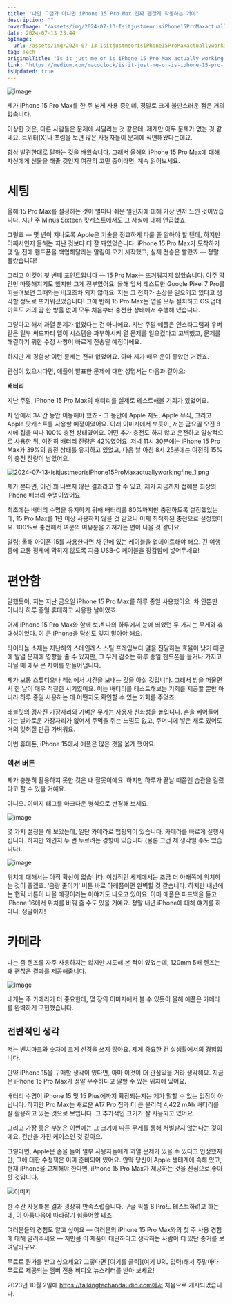 ```yaml
---
title: "나만 그런가 아니면 iPhone 15 Pro Max 진짜 괜찮게 작동하는 거야"
description: ""
coverImage: "/assets/img/2024-07-13-IsitjustmeorisiPhone15ProMaxactuallyworkingfine_0.png"
date: 2024-07-13 23:44
ogImage:
  url: /assets/img/2024-07-13-IsitjustmeorisiPhone15ProMaxactuallyworkingfine_0.png
tag: Tech
originalTitle: "Is it just me or is iPhone 15 Pro Max actually working fine?"
link: "https://medium.com/macoclock/is-it-just-me-or-is-iphone-15-pro-max-actually-working-fine-35905cf30ff6"
isUpdated: true
---
```


![image](/assets/img/2024-07-13-IsitjustmeorisiPhone15ProMaxactuallyworkingfine_0.png)

제가 iPhone 15 Pro Max를 한 주 넘게 사용 중인데, 정말로 크게 불만스러운 점은 거의 없습니다.

이상한 것은, 다른 사람들은 문제에 시달리는 것 같은데, 제게만 아무 문제가 없는 것 같네요. 트위터(X)나 포럼을 보면 많은 사용자들이 문제에 직면해왔다는데요.

항상 발견한대로 말하는 것을 배웠습니다. 그래서 올해의 iPhone 15 Pro Max에 대해 자신에게 선물을 해줄 것인지 여전히 고민 중이라면, 계속 읽어보세요.

<!-- cozy-coder - 수평 -->

<ins class="adsbygoogle"
     style="display:block"
     data-ad-client="ca-pub-4877378276818686"
     data-ad-slot="1107185301"
     data-ad-format="auto"
     data-full-width-responsive="true"></ins>

<script>
     (adsbygoogle = window.adsbygoogle || []).push({});
</script>

# 세팅

올해 15 Pro Max를 설정하는 것이 얼마나 쉬운 일인지에 대해 가장 먼저 느낀 것이었습니다. 지난 주 Minus Sixteen 팟캐스트에서도 그 사실에 대해 언급했죠.

그렇죠 — 몇 년이 지나도록 Apple은 기술을 정교하게 다룰 줄 알아야 할 텐데, 하지만 어째서인지 올해는 지난 것보다 더 잘 돼있었습니다. iPhone 15 Pro Max가 도착하기 몇 일 전에 핸드폰을 백업해달라는 알림이 오기 시작했고, 실제 전송은 빨랐죠 — 정말 빨랐습니다!

그리고 이것이 첫 번째 포인트입니다 — 15 Pro Max는 뜨거워지지 않았습니다. 아주 약간만 따뜻해지기도 했지만 그게 전부였어요. 올해 앞서 테스트한 Google Pixel 7 Pro를 떠올려보면 그때와는 비교조차 되지 않아요. 저는 그 전화가 손상을 일으키고 있다고 생각할 정도로 뜨거워졌었습니다! 그에 반해 15 Pro Max는 앱을 모두 설치하고 OS 업데이트도 거의 땀 한 방울 없이 모두 처음부터 충전한 상태에서 수행해 냈습니다.

<!-- cozy-coder - 수평 -->

<ins class="adsbygoogle"
     style="display:block"
     data-ad-client="ca-pub-4877378276818686"
     data-ad-slot="1107185301"
     data-ad-format="auto"
     data-full-width-responsive="true"></ins>

<script>
     (adsbygoogle = window.adsbygoogle || []).push({});
</script>

그렇다고 해서 과열 문제가 없었다는 건 아니에요. 지난 주말 애플은 인스타그램과 우버 같은 일부 써드파티 앱이 시스템을 과부하시켜 열 문제를 일으켰다고 고백했고, 문제를 해결하기 위한 수정 사항이 빠르게 전송될 예정이에요.

하지만 제 경험상 이런 문제는 전혀 없었어요. 아마 제가 매우 운이 좋았던 거겠죠.

관심이 있으시다면, 애플이 발표한 문제에 대한 성명서는 다음과 같아요:

**배터리**

<!-- cozy-coder - 수평 -->

<ins class="adsbygoogle"
     style="display:block"
     data-ad-client="ca-pub-4877378276818686"
     data-ad-slot="1107185301"
     data-ad-format="auto"
     data-full-width-responsive="true"></ins>

<script>
     (adsbygoogle = window.adsbygoogle || []).push({});
</script>

지난 주말, iPhone 15 Pro Max의 배터리를 실제로 테스트해볼 기회가 있었어요.

차 안에서 3시간 동안 이동해야 했죠 - 그 동안에 Apple 지도, Apple 뮤직, 그리고 Apple 팟캐스트를 사용할 예정이었어요. 아래 이미지에서 보듯이, 저는 금요일 오전 8시에 집을 떠나 100% 충전 상태였어요. 어떤 추가 충전도 하지 않고 운전하고 일상적으로 사용한 뒤, 여전히 배터리 잔량은 42%였어요. 저녁 11시 30분에는 iPhone 15 Pro Max가 39%의 충전 상태를 유지하고 있었고, 다음 날 아침 8시 25분에는 여전히 15%의 충전 잔량이 남았어요.

![2024-07-13-IsitjustmeorisiPhone15ProMaxactuallyworkingfine_1.png](https://yourwebsite.com/assets/img/2024-07-13-IsitjustmeorisiPhone15ProMaxactuallyworkingfine_1.png)

제가 본다면, 이건 꽤 나쁘지 않은 결과라고 할 수 있고, 제가 지금까지 접해본 최상의 iPhone 배터리 수명이었어요.

<!-- cozy-coder - 수평 -->

<ins class="adsbygoogle"
     style="display:block"
     data-ad-client="ca-pub-4877378276818686"
     data-ad-slot="1107185301"
     data-ad-format="auto"
     data-full-width-responsive="true"></ins>

<script>
     (adsbygoogle = window.adsbygoogle || []).push({});
</script>

최초에는 배터리 수명을 유지하기 위해 배터리를 80%까지만 충전하도록 설정했었는데, 15 Pro Max를 1년 이상 사용하지 않을 것 같으니 이제 최적화된 충전으로 설정했어요. 100%로 충전해서 여분의 여유분을 가져가는 편이 나을 것 같아요.

알림: 올해 아이폰 15를 사용한다면 차 안에 있는 케이블을 업데이트해야 해요. 긴 여행 중에 교통 정체에 막히지 않도록 지금 USB-C 케이블을 장갑함에 넣어두세요!

# 편안함

말했듯이, 저는 지난 금요일 iPhone 15 Pro Max를 하루 종일 사용했어요. 차 안뿐만 아니라 하루 종일 휴대하고 사용한 날이었죠.

<!-- cozy-coder - 수평 -->

<ins class="adsbygoogle"
     style="display:block"
     data-ad-client="ca-pub-4877378276818686"
     data-ad-slot="1107185301"
     data-ad-format="auto"
     data-full-width-responsive="true"></ins>

<script>
     (adsbygoogle = window.adsbygoogle || []).push({});
</script>

어제 iPhone 15 Pro Max와 함께 보낸 나의 하루에서 눈에 띄었던 두 가지는 무게와 휴대성이었다. 이 큰 iPhone을 당신도 잊지 말아야 해요.

타이타늄 소재는 지난해의 스테인레스 스틸 프레임보다 열을 전달하는 효율이 낮기 때문에 발열 문제에 영향을 줄 수 있지만, 그 무게 감소는 하루 종일 핸드폰을 들거나 가지고 다닐 때 매우 큰 차이를 만들어냅니다.

제가 보통 스튜디오나 책상에서 시간을 보내는 것을 아실 것입니다. 그래서 밤을 머물면서 한 날이 매우 적절한 시기였어요. 이는 배터리를 테스트해보는 기회를 제공할 뿐만 아니라 하루 종일 사용하는 데 어떤지도 확인할 수 있는 기회를 주었죠.

<!-- cozy-coder - 수평 -->

<ins class="adsbygoogle"
     style="display:block"
     data-ad-client="ca-pub-4877378276818686"
     data-ad-slot="1107185301"
     data-ad-format="auto"
     data-full-width-responsive="true"></ins>

<script>
     (adsbygoogle = window.adsbygoogle || []).push({});
</script>

태블릿의 경사진 가장자리와 가벼운 무게는 사용자 친화성을 높입니다. 손을 베어들어 가는 날카로운 가장자리가 없어서 주먹을 쥐는 느낌도 없고, 주머니에 넣은 채로 있어도 거의 잊혀질 만큼 가벼워요.

이번 휴대폰, iPhone 15에서 애플은 많은 것을 옳게 했어요.

### 액션 버튼

제가 충분히 활용하지 못한 것은 내 잘못이에요. 하지만 하루가 끝날 때쯤엔 습관을 길렀다고 할 수 있을 거예요.

<!-- cozy-coder - 수평 -->

<ins class="adsbygoogle"
     style="display:block"
     data-ad-client="ca-pub-4877378276818686"
     data-ad-slot="1107185301"
     data-ad-format="auto"
     data-full-width-responsive="true"></ins>

<script>
     (adsbygoogle = window.adsbygoogle || []).push({});
</script>

아니오. 이미지 태그를 마크다운 형식으로 변경해 보세요.

![image](/assets/img/2024-07-13-IsitjustmeorisiPhone15ProMaxactuallyworkingfine_3.png)

몇 가지 설정을 해 보았는데, 일단 카메라로 맵핑되어 있습니다. 카메라를 빠르게 실행시킵니다. 하지만 왜인지 두 번 누르려는 경향이 있습니다 (물론 그건 제 생각일 수도 있습니다).

![image](/assets/img/2024-07-13-IsitjustmeorisiPhone15ProMaxactuallyworkingfine_4.png)

위치에 대해서는 아직 확신이 없습니다. 이상적인 세계에서는 조금 더 아래쪽에 위치하는 것이 좋겠죠. ‘음량 줄이기’ 버튼 바로 아래쯤이면 완벽할 것 같습니다. 하지만 내년에는 햅틱 버튼이 나올 예정이라는 이야기도 나오고 있어요. 아마 애플은 피드백을 듣고 iPhone 16에서 위치를 바꿔 줄 수도 있을 거예요. 정말 내년 iPhone에 대해 얘기를 하다니, 정말이지!

<!-- cozy-coder - 수평 -->

<ins class="adsbygoogle"
     style="display:block"
     data-ad-client="ca-pub-4877378276818686"
     data-ad-slot="1107185301"
     data-ad-format="auto"
     data-full-width-responsive="true"></ins>

<script>
     (adsbygoogle = window.adsbygoogle || []).push({});
</script>

# 카메라

나는 줌 렌즈를 자주 사용하지는 않지만 시도해 본 적이 있었는데, 120mm 5배 렌즈는 꽤 괜찮은 결과를 제공해줍니다.

![Image](/assets/img/2024-07-13-IsitjustmeorisiPhone15ProMaxactuallyworkingfine_5.png)

내게는 주 카메라가 더 중요한데, 몇 장의 이미지에서 볼 수 있듯이 올해 애플은 카메라를 완벽하게 구현했습니다.

<!-- cozy-coder - 수평 -->

<ins class="adsbygoogle"
     style="display:block"
     data-ad-client="ca-pub-4877378276818686"
     data-ad-slot="1107185301"
     data-ad-format="auto"
     data-full-width-responsive="true"></ins>

<script>
     (adsbygoogle = window.adsbygoogle || []).push({});
</script>

## 전반적인 생각

저는 벤치마크와 숫자에 크게 신경을 쓰지 않아요. 제게 중요한 건 실생활에서의 경험입니다.

<!-- cozy-coder - 수평 -->

<ins class="adsbygoogle"
     style="display:block"
     data-ad-client="ca-pub-4877378276818686"
     data-ad-slot="1107185301"
     data-ad-format="auto"
     data-full-width-responsive="true"></ins>

<script>
     (adsbygoogle = window.adsbygoogle || []).push({});
</script>

만약 iPhone 15을 구매할 생각이 있다면, 아마 이것이 더 관심있을 거라 생각해요. 지금은 iPhone 15 Pro Max가 정말 우수하다고 말할 수 있는 위치에 있어요.

배터리 수명이 iPhone 15 및 15 Plus에까지 확장되는지는 제가 말할 수 있는 입장이 아닙니다. 하지만 Pro Max는 새로운 A17 Pro 칩과 더 큰 물리적 4,422 mAh 배터리를 잘 활용하고 있는 것으로 보입니다. 그 추가적인 크기가 잘 사용되고 있어요.

그리고 가장 좋은 부분은 이번에는 그 크기에 따른 무게를 통해 처벌받지 않는다는 것이에요. 건반을 가진 케이스인 것 같아요.

그렇다면, Apple은 손을 들어 일부 사용자들에게 과열 문제가 있을 수 있다고 인정했지만, 그에 대한 수정책은 이미 준비되어 있어요. 만약 당신이 Apple 생태계에 속해 있고, 현재 iPhone을 교체해야 한다면, iPhone 15 Pro Max가 제공하는 것을 진심으로 좋아할 것입니다.

<!-- cozy-coder - 수평 -->

<ins class="adsbygoogle"
     style="display:block"
     data-ad-client="ca-pub-4877378276818686"
     data-ad-slot="1107185301"
     data-ad-format="auto"
     data-full-width-responsive="true"></ins>

<script>
     (adsbygoogle = window.adsbygoogle || []).push({});
</script>

![이미지](/assets/img/2024-07-13-IsitjustmeorisiPhone15ProMaxactuallyworkingfine_8.png)

한 주간 사용해본 결과 굉장히 만족스럽습니다. 구글 픽셀 8 Pro도 테스트하려고 하는데, 이 아름다움에 따라잡기 힘들어할 테죠.

여러분들의 경험도 알고 싶어요 — 여러분의 iPhone 15 Pro Max와의 첫 주 사용 경험에 대해 알려주세요 — 저만큼 이 제품이 대단하다고 생각하는 사람이 더 있단 증거를 보여달라구요.

무료로 뭔가를 받고 싶으세요? 그렇다면 [여기를 클릭](여기 URL 입력)해서 주말마다 무료로 제공되는 멤버 전용 비디오 뉴스레터를 받아 보세요!

<!-- cozy-coder - 수평 -->

<ins class="adsbygoogle"
     style="display:block"
     data-ad-client="ca-pub-4877378276818686"
     data-ad-slot="1107185301"
     data-ad-format="auto"
     data-full-width-responsive="true"></ins>

<script>
     (adsbygoogle = window.adsbygoogle || []).push({});
</script>

2023년 10월 2일에 https://talkingtechandaudio.com에서 처음으로 게시되었습니다.
